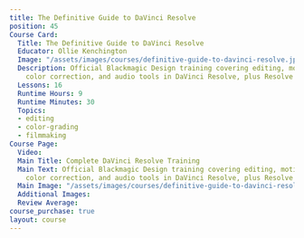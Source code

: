 ```yaml
---
title: The Definitive Guide to DaVinci Resolve
position: 45
Course Card:
  Title: The Definitive Guide to DaVinci Resolve
  Educator: Ollie Kenchington
  Image: "/assets/images/courses/definitive-guide-to-davinci-resolve.jpg"
  Description: Official Blackmagic Design training covering editing, motion graphics,
    color correction, and audio tools in DaVinci Resolve, plus Resolve 16 updates.
  Lessons: 16
  Runtime Hours: 9
  Runtime Minutes: 30
  Topics:
  - editing
  - color-grading
  - filmmaking
Course Page:
  Video: 
  Main Title: Complete DaVinci Resolve Training
  Main Text: Official Blackmagic Design training covering editing, motion graphics,
    color correction, and audio tools in DaVinci Resolve, plus Resolve 16 updates.
  Main Image: "/assets/images/courses/definitive-guide-to-davinci-resolve/definitive-guide-to-davinci-resolve-main.jpg"
  Additional Images: 
  Review Average: 
course_purchase: true
layout: course
---
```


